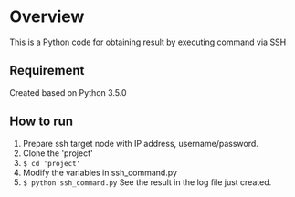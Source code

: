 # Overview
This is a Python code for obtaining result by executing command via SSH

## Requirement
Created based on Python 3.5.0

## How to run
1. Prepare ssh target node with IP address, username/password.
2. Clone the 'project'
3. ```$ cd 'project'```
4. Modify the variables in ssh_command.py
5. ```$ python ssh_command.py```
See the result in the log file just created.
